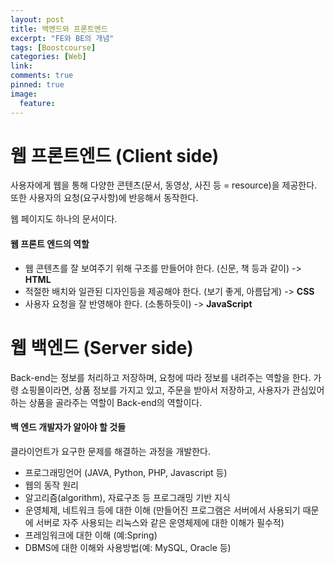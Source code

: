 ```yaml
---
layout: post
title: 백엔드와 프론트엔드
excerpt: "FE와 BE의 개념"
tags: [Boostcourse]
categories: [Web]
link:
comments: true
pinned: true
image:
  feature:
---
```


# 웹 프론트엔드 (Client side)

사용자에게 웹을 통해 다양한 콘텐츠(문서, 동영상, 사진 등 = resource)을 제공한다. 또한 사용자의 요청(요구사항)에 반응해서 동작한다.

웹 페이지도 하나의 문서이다.

#### 웹 프론트 엔드의 역할

- 웹 콘텐츠를 잘 보여주기 위해 구조를 만들어야 한다. (신문, 책 등과 같이) -> **HTML**
- 적절한 배치와 일관된 디자인등을 제공해야 한다. (보기 좋게, 아름답게) -> **CSS**
- 사용자 요청을 잘 반영해야 한다. (소통하듯이) -> **JavaScript**



# 웹 백엔드 (Server side)

Back-end는 정보를 처리하고 저장하며, 요청에 따라 정보를 내려주는 역할을 한다. 가령 쇼핑몰이라면, 상품 정보를 가지고 있고, 주문을 받아서 저장하고, 사용자가 관심있어 하는 상품을 골라주는 역할이 Back-end의 역할이다.



#### 백 엔드 개발자가 알아야 할 것들

클라이언트가 요구한 문제를 해결하는 과정을 개발한다.

- 프로그래밍언어 (JAVA, Python, PHP, Javascript 등)
- 웹의 동작 원리
- 알고리즘(algorithm), 자료구조 등 프로그래밍 기반 지식
- 운영체제, 네트워크 등에 대한 이해 (만들어진 프로그램은 서버에서 사용되기 때문에 서버로 자주 사용되는 리눅스와 같은 운영체제에 대한 이해가 필수적)
- 프레임워크에 대한 이해 (예:Spring)
- DBMS에 대한 이해와 사용방법(예: MySQL, Oracle 등)

####  